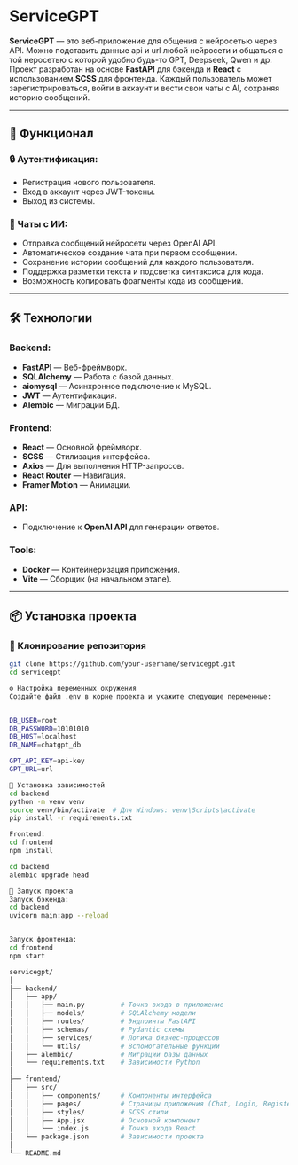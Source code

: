 # ServiceGPT

**ServiceGPT** — это веб-приложение для общения с нейросетью через API.
Можно подставить данные api и url любой нейросети и общаться с той неросетью с которой удобно будь-то GPT, Deepseek, Qwen и др.
Проект разработан на основе **FastAPI** для бэкенда и **React** с использованием **SCSS** для фронтенда. Каждый пользователь может зарегистрироваться, войти в аккаунт и вести свои чаты с AI, сохраняя историю сообщений.

---

## 🚀 Функционал

### 🔒 Аутентификация:
- Регистрация нового пользователя.
- Вход в аккаунт через JWT-токены.
- Выход из системы.

### 💬 Чаты с ИИ:
- Отправка сообщений нейросети через OpenAI API.
- Автоматическое создание чата при первом сообщении.
- Сохранение истории сообщений для каждого пользователя.
- Поддержка разметки текста и подсветка синтаксиса для кода.
- Возможность копировать фрагменты кода из сообщений.

---

## 🛠️ Технологии

### Backend:
- **FastAPI** — Веб-фреймворк.
- **SQLAlchemy** — Работа с базой данных.
- **aiomysql** — Асинхронное подключение к MySQL.
- **JWT** — Аутентификация.
- **Alembic** — Миграции БД.

### Frontend:
- **React** — Основной фреймворк.
- **SCSS** — Стилизация интерфейса.
- **Axios** — Для выполнения HTTP-запросов.
- **React Router** — Навигация.
- **Framer Motion** — Анимации.

### API:
- Подключение к **OpenAI API** для генерации ответов.

### Tools:
- **Docker** — Контейнеризация приложения.
- **Vite** — Сборщик (на начальном этапе).

---

## 📦 Установка проекта

### 🔗 Клонирование репозитория
```bash
git clone https://github.com/your-username/servicegpt.git
cd servicegpt

⚙️ Настройка переменных окружения
Создайте файл .env в корне проекта и укажите следующие переменные:


DB_USER=root
DB_PASSWORD=10101010
DB_HOST=localhost
DB_NAME=chatgpt_db

GPT_API_KEY=api-key
GPT_URL=url

📌 Установка зависимостей
cd backend
python -m venv venv
source venv/bin/activate  # Для Windows: venv\Scripts\activate
pip install -r requirements.txt

Frontend:
cd frontend
npm install

cd backend
alembic upgrade head

🏃 Запуск проекта
Запуск бэкенда:
cd backend
uvicorn main:app --reload


Запуск фронтенда:
cd frontend
npm start

servicegpt/
│
├── backend/
│   ├── app/
│   │   ├── main.py         # Точка входа в приложение
│   │   ├── models/         # SQLAlchemy модели
│   │   ├── routes/         # Эндпоинты FastAPI
│   │   ├── schemas/        # Pydantic схемы
│   │   ├── services/       # Логика бизнес-процессов
│   │   └── utils/          # Вспомогательные функции
│   ├── alembic/            # Миграции базы данных
│   └── requirements.txt    # Зависимости Python
│
├── frontend/
│   ├── src/
│   │   ├── components/     # Компоненты интерфейса
│   │   ├── pages/          # Страницы приложения (Chat, Login, Register)
│   │   ├── styles/         # SCSS стили
│   │   ├── App.jsx         # Основной компонент
│   │   └── index.js        # Точка входа React
│   └── package.json        # Зависимости проекта
│
└── README.md
